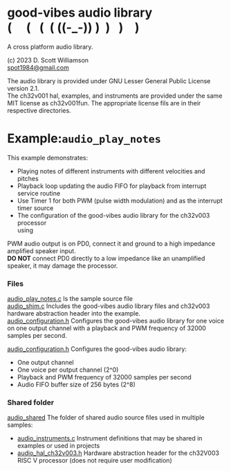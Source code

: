 
# good-vibes audio library <br> (&nbsp;&nbsp;&nbsp;&nbsp;&nbsp;(&nbsp;&nbsp;&nbsp;(&nbsp;&nbsp;(&nbsp;((-_-))&nbsp;)&nbsp;&nbsp;)&nbsp;&nbsp;&nbsp;)&nbsp;&nbsp;&nbsp;&nbsp;) 

A cross platform audio library.

(c) 2023 D. Scott Williamson <br>
spot1984@gmail.com

The audio library is provided under GNU Lesser General Public License version 2.1.  
The ch32v001 hal, examples, and instruments are provided under the same MIT license as ch32v001fun.
The appropriate license fils are in their respective directories.

#  Example:`audio_play_notes`
This example demonstrates:
* Playing notes of different instruments with different velocities and pitches
* Playback loop updating the audio FIFO for playback from interrupt service routine
* Use Timer 1 for both PWM (pulse width modulation) and as the interrupt timer source
* The configuration of the good-vibes audio library for the ch32v003 processor<br>using 

PWM audio output is on PD0, connect it and ground to a high impedance amplified speaker input.  
**DO NOT** connect PD0 directly to a low impedance like an unamplified speaker, it may damage the processor.

### Files
[audio_play_notes.c](audio_play_notes.c) Is the sample source file<br> 
[audio_shim.c](audio_shim.c) Includes the good-vibes audio library files and ch32v003 hardware abstraction header into the example.<br>
[audio_configuration.h](audio_configuration.h) Configures the good-vibes audio library for one voice on one output channel with a playback and PWM frequency of 32000 samples per second.

[audio_configuration.h](audio_configuration.h) Configures the good-vibes audio library:
* One output channel
* One voice per output channel (2^0)
* Playback and PWM frequency of 32000 samples per second
* Audio FIFO buffer size of 256 bytes (2^8)

### Shared folder
[audio_shared](../audio_shared) The folder of shared audio source files used in multiple samples:
* [audio_instruments.c](../audio_shared/audio_instruments.c) Instrument definitions that may be shared in examples or used in projects
* [audio_hal_ch32v003.h](../audio_shared/audio_hal_ch32v003.h) Hardware abstraction header for the ch32V003 RISC V processor (does not require user modification)

